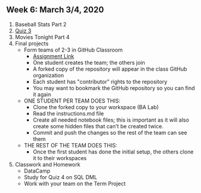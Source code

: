 ## Week 6: March 3/4, 2020

1. Baseball Stats Part 2
2. [Quiz 3](https://docs.google.com/forms/d/e/1FAIpQLSepKbTTFF5S-8yPh9RDMgiUP0117SW3S30Endy6I1z-iBOJwA/viewform?usp=sf_link)
3. Movies Tonight Part 4
4. Final projects
    - Form teams of 2-3 in GitHub Classroom
         - [Assignment Link](https://classroom.github.com/g/HkEXyUR3)
         - One student creates the team; the others join
         - A forked copy of the repository will appear in the class GitHub organization
         - Each student has "contributor" rights to the repository
         - You may want to bookmark the GitHub repository so you can find it again
    - ONE STUDENT PER TEAM DOES THIS:
         - Clone the forked copy to your workspace (BA Lab)
         - Read the instructions.md file
         - Create all needed notebook files; this is important as it will also create some hidden files that can't be created twice.
         - Commit and push the changes so the rest of the team can see them
    - THE REST OF THE TEAM DOES THIS:
         - Once the first student has done the initial setup, the others clone it to their workspaces
5. Classwork and Homework
    * DataCamp
    * Study for Quiz 4 on SQL DML
    * Work with your team on the Term Project